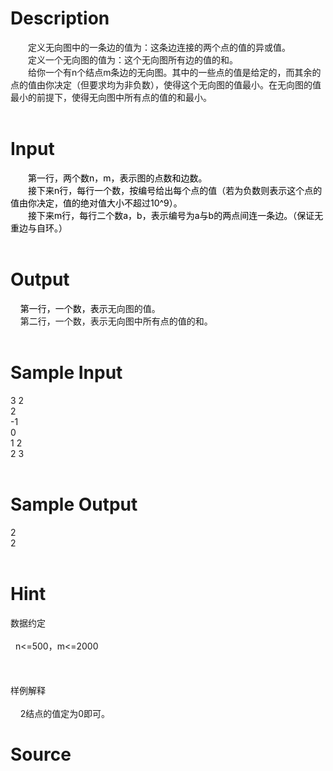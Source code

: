 
# Description

<div class="content"><div style="text-indent: 21pt" align="left">定义无向图中的一条边的值为：这条边连接的两个点的值的异或值。</div>
<div style="text-indent: 21pt" align="left">定义一个无向图的值为：这个无向图所有边的值的和。</div>
<div style="text-indent: 21pt" align="left">给你一个有<span>n个结点m条边的无向图。其中的一些点的值是给定的，而其余的点的值由你决定（但要求均为非负数），使得这个无向图的值最小。在无向图的值最小的前提下，使得无向图中所有点的值的和最小。</span></div>
<div align="left"><b> </b></div></div>

# Input

<div class="content"><div style="text-indent: 21pt" align="left"><span style="color: black">第一行</span><span style="color: black">，</span><span style="color: black">两个数n，m，</span><span style="color: black">表示图的点数和边数</span><span style="color: black">。</span></div>
<div style="text-indent: 21pt" align="left"><span style="color: black">接下来n行</span><span style="color: black">，每行一个数，按编号给出每个点的值（若为负数则表示这个点的值由你决定，值的绝对值大小不超过10^9）。</span></div>
<div style="text-indent: 21pt" align="left"><span style="color: black">接下来m行，每行二个数a，b，表示编号为a与b的两点间连一条边。（保证无重边与自环。）</span></div>
<div style="text-indent: 21pt" align="left"> </div></div>

# Output

<div class="content"><div align="left"><span style="color: black">    </span><span style="color: black">第一行，一个数，表示</span>无向图的值。</div>
<div align="left"><span>    </span>第二行，一个数，表示无向图中所有点的值的和。</div>
<div align="left"> </div></div>

# Sample Input

<div class="content"><span class="sampledata">    3 2<br/>
    2<br/>
    -1<br/>
    0<br/>
    1 2<br/>
    2 3<br/>
 <br/>
</span></div>

# Sample Output

<div class="content"><span class="sampledata">    2<br/>
    2<br/>
 <br/>
</span></div>

# Hint

<div class="content"><p></p><p>数据约定<br/><br/>
  n&lt;=500，m&lt;=2000<br/><br/>
 <br/><br/>
样例解释<br/><br/>
    2结点的值定为0即可。</p><p></p></div>

# Source

<div class="content"><p><a href="problemset.php?search="></a></p></div>

